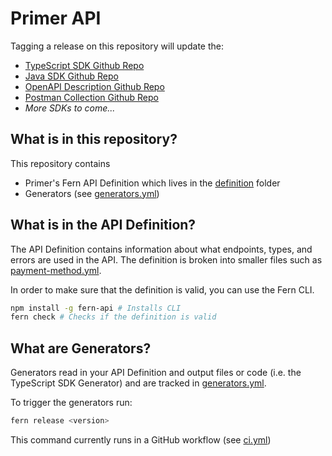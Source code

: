 # Primer API

Tagging a release on this repository will update the:

- [TypeScript SDK Github Repo](https://github.com/fern-primer/primer-node)
- [Java SDK Github Repo](https://github.com/fern-primer/primer-java)
- [OpenAPI Description Github Repo](https://github.com/fern-primer/primer-openapi)
- [Postman Collection Github Repo](https://github.com/fern-primer/primer-postman)
- _More SDKs to come..._

## What is in this repository?

This repository contains

- Primer's Fern API Definition which lives in the [definition](./fern/api/definition/) folder
- Generators (see [generators.yml](./fern/api/generators.yml))

## What is in the API Definition?

The API Definition contains information about what endpoints, types, and errors are used in the API. The definition is broken into smaller files such as [payment-method.yml](fern/api/definition/payment-method.yml).

In order to make sure that the definition is valid, you can use the Fern CLI.

```bash
npm install -g fern-api # Installs CLI
fern check # Checks if the definition is valid
```

## What are Generators?

Generators read in your API Definition and output files or code (i.e. the TypeScript SDK Generator) and are tracked in [generators.yml](./fern/api/generators.yml).

To trigger the generators run:

```bash
fern release <version>
```

This command currently runs in a GitHub workflow (see [ci.yml](.github/workflows/ci.yml#L32))
